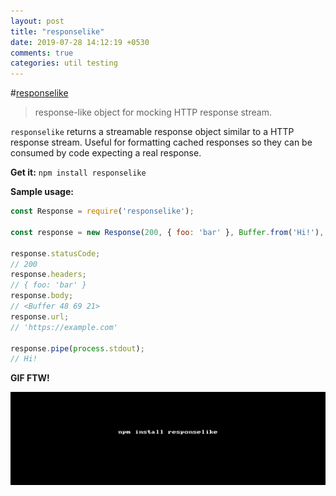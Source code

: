```yaml
---
layout: post
title: "responselike"
date: 2019-07-28 14:12:19 +0530
comments: true
categories: util testing
---
```


#[responselike](https://www.npmjs.com/package/responselike)
> response-like object for mocking HTTP response stream.

`responselike` returns a streamable response object similar to a HTTP response stream. Useful for formatting cached responses so they can be consumed by code expecting a real response.

__Get it:__ `npm install responselike`

__Sample usage:__

```js
const Response = require('responselike');
 
const response = new Response(200, { foo: 'bar' }, Buffer.from('Hi!'), 'https://example.com');
 
response.statusCode;
// 200
response.headers;
// { foo: 'bar' }
response.body;
// <Buffer 48 69 21>
response.url;
// 'https://example.com'
 
response.pipe(process.stdout);
// Hi!
```

__GIF FTW!__

![responselike](/images/responselike/responselike.gif)



